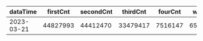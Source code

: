 |dataTime|firstCnt|secondCnt|thirdCnt|fourCnt|winCnt|vrate|wrate|
|-|-|-|-|-|-|-|-|
|2023-03-21|44827993|44412470|33479417|7516147|6577486|86.8%|14%|